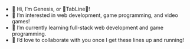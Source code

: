- 👋 Hi, I’m Genesis, or 💫TabLine💫!
- 👀 I’m interested in web development, game programming, and video games!
- 🌱 I’m currently learning full-stack web development and game programming.
- 💞️ I’d love to collaborate with you once I get these lines up and running!

<!---
TabLine/TabLine is a ✨ special ✨ repository because its `README.md` (this file) appears on your GitHub profile.
You can click the Preview link to take a look at your changes.
--->
